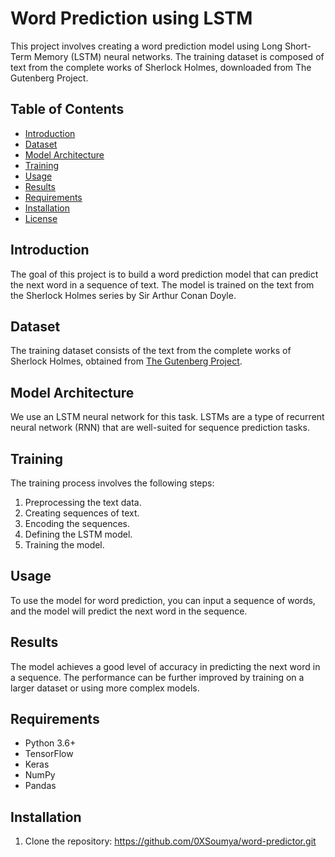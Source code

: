 # Word Prediction using LSTM

This project involves creating a word prediction model using Long Short-Term Memory (LSTM) neural networks. The training dataset is composed of text from the complete works of Sherlock Holmes, downloaded from The Gutenberg Project.

## Table of Contents
- [Introduction](#introduction)
- [Dataset](#dataset)
- [Model Architecture](#model-architecture)
- [Training](#training)
- [Usage](#usage)
- [Results](#results)
- [Requirements](#requirements)
- [Installation](#installation)
- [License](#license)

## Introduction
The goal of this project is to build a word prediction model that can predict the next word in a sequence of text. The model is trained on the text from the Sherlock Holmes series by Sir Arthur Conan Doyle.

## Dataset
The training dataset consists of the text from the complete works of Sherlock Holmes, obtained from [The Gutenberg Project](https://www.gutenberg.org/).

## Model Architecture
We use an LSTM neural network for this task. LSTMs are a type of recurrent neural network (RNN) that are well-suited for sequence prediction tasks.

## Training
The training process involves the following steps:
1. Preprocessing the text data.
2. Creating sequences of text.
3. Encoding the sequences.
4. Defining the LSTM model.
5. Training the model.

## Usage
To use the model for word prediction, you can input a sequence of words, and the model will predict the next word in the sequence.

## Results
The model achieves a good level of accuracy in predicting the next word in a sequence. The performance can be further improved by training on a larger dataset or using more complex models.

## Requirements
- Python 3.6+
- TensorFlow
- Keras
- NumPy
- Pandas

## Installation
1. Clone the repository: https://github.com/0XSoumya/word-predictor.git
